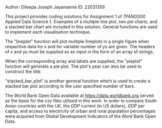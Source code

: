 Author: Dileepa Joseph Jayamanne
ID: 22031359

This project provides coding solutions for Assignment 1 of 7PAM2000 Applied Data Science 1. Examples of a multiple line plot, two pie charts, and a stacked bar chart are included in this solution. General functions are used to implement each visualisation technique.

The "lineplot" function will plot multiple lineplots in a single figure when respective data for  x and for variable number of ys are given. The headers of x and ys must be supplied as an input in the form of an array of strings.

When the corresponding array and labels are supplied, the "pieplot" function will generate a pie plot. The plot's year can also be used to construct the title.

"stacked_bar_plot" is another general function which is used to create a stacked bar plot according to the user specified number of bars.

The World Bank Open Data available at https://data.worldbank.org served as the basis for the csv files utilised in this work.
In order to compare South Asian countries with the UK, the GDP current (in US dollars), GDP per capita, and access to electricity of urban and rural population percentages were acquired from Global Development Indicators of the Word Bank Open Data.
